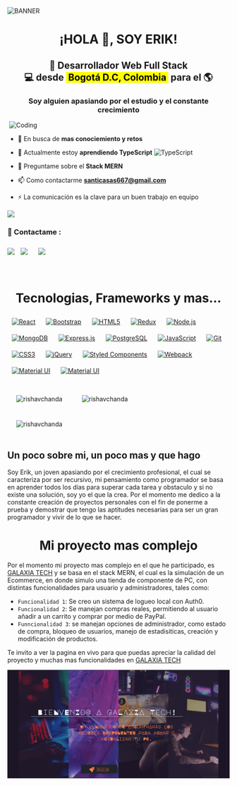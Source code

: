![BANNER](https://user-images.githubusercontent.com/95478989/198955082-6e78ebb5-e1e4-49f9-8d32-6e5af3984dcd.gif)

<h1 align="center">¡HOLA 👋, SOY ERIK! </h1>

<h2 align="center">
🚀 Desarrollador Web Full Stack <br/> 
💻 desde <mark> &nbsp;Bogotá D.C, Colombia&nbsp;</mark> para el 🌎
</h2>

<h3 align="center">Soy alguien apasiando por el estudio y el constante crecimiento</h3>

<img align="right" alt="Coding" width="500" src="https://64.media.tumblr.com/2dced32b6e6233015082fb3b784febc8/c8399938a52f32ef-f0/s500x750/05cbeab66bd13327bae4f79f4838e635511a1f7d.gif">

<br>

- 🔭 En busca de **mas conociemiento y retos**

- 🌱 Actualmente estoy **aprendiendo TypeScript** <img style="margin: 0px" src="https://profilinator.rishav.dev/skills-assets/typescript-original.svg" alt="TypeScript" height="20" />

- 💬 Preguntame sobre el **Stack MERN**

- 📫 Como contactarme **santicasas667@gmail.com**

- ⚡ La comunicación es la clave para un buen trabajo en equipo

<p align="rigth"> <img src="https://komarev.com/ghpvc/?username=ErikCasas&&style=flat-square" align="center" />
 </p>

<h3 align="left"> 📎 Contactame :</h3>
<p align="left">

<a href="https://api.whatsapp.com/send?phone=%2B573125562306&text=Hola%2C+he+visto+tu+perfil+de+GitHub+y+me+parece+que+tu+perfil+encaja+para+la+vacante+que+estamos+ofreciendo" target="blank"><img align="center" src="https://cdn.worldvectorlogo.com/logos/whatsapp-3.svg" width="40" /></a>
<a href="https://www.linkedin.com/in/erik-desarrolladorweb/" target="blank"><img align="center" src="https://cdn.worldvectorlogo.com/logos/linkedin-icon-2.svg" width="40" style="margin: 10px"  /></a>
<a href="mailto:santicasas667@gmail.com?Subject=Oferta%20de%20empleo" target="blank"><img align="center" src="https://cdn.worldvectorlogo.com/logos/gmail-icon.svg" width="40" style="margin: 10px"  /></a>

<br>



<h1 align="center">Tecnologias, Frameworks y mas... </h1>


<div>  
<a href="https://reactjs.org/" target="_blank"><img style="margin: 10px" src="https://profilinator.rishav.dev/skills-assets/react-original-wordmark.svg" alt="React" height="50" /></a>  
<a href="https://getbootstrap.com/docs/3.4/javascript/" target="_blank"><img style="margin: 10px" src="https://profilinator.rishav.dev/skills-assets/bootstrap-plain.svg" alt="Bootstrap" height="50" /></a>  
<a href="https://en.wikipedia.org/wiki/HTML5" target="_blank"><img style="margin: 10px" src="https://profilinator.rishav.dev/skills-assets/html5-original-wordmark.svg" alt="HTML5" height="50" /></a>  
<a href="https://redux.js.org/" target="_blank"><img style="margin: 10px" src="https://profilinator.rishav.dev/skills-assets/redux-original.svg" alt="Redux" height="50" /></a>  
<a href="https://nodejs.org/" target="_blank"><img style="margin: 10px" src="https://profilinator.rishav.dev/skills-assets/nodejs-original-wordmark.svg" alt="Node.js" height="50" /></a>  
<a href="https://www.mongodb.com/" target="_blank"><img style="margin: 10px" src="https://profilinator.rishav.dev/skills-assets/mongodb-original-wordmark.svg" alt="MongoDB" height="50" /></a>  
<a href="https://expressjs.com/" target="_blank"><img style="margin: 10px" src="https://profilinator.rishav.dev/skills-assets/express-original-wordmark.svg" alt="Express.js" height="50" /></a>  
<a href="https://www.postgresql.org/" target="_blank"><img style="margin: 10px" src="https://profilinator.rishav.dev/skills-assets/postgresql-original-wordmark.svg" alt="PostgreSQL" height="50" /></a>  
<a href="https://www.javascript.com/" target="_blank"><img style="margin: 10px" src="https://profilinator.rishav.dev/skills-assets/javascript-original.svg" alt="JavaScript" height="50" /></a>  
<a href="https://github.com/" target="_blank"><img style="margin: 10px" src="https://profilinator.rishav.dev/skills-assets/git-scm-icon.svg" alt="Git" height="50" /></a>  
<a href="https://www.w3schools.com/css/" target="_blank"><img style="margin: 10px" src="https://profilinator.rishav.dev/skills-assets/css3-original-wordmark.svg" alt="CSS3" height="50" /></a>  
<a href="https://jquery.com/" target="_blank"><img style="margin: 10px" src="https://profilinator.rishav.dev/skills-assets/jquery.png" alt="jQuery" height="50" /></a>  
<a href="https://styled-components.com/" target="_blank"><img style="margin: 10px" src="https://profilinator.rishav.dev/skills-assets/styled-components.png" alt="Styled Components" height="50" /></a>  
<a href="https://webpack.js.org/" target="_blank"><img style="margin: 10px" src="https://profilinator.rishav.dev/skills-assets/webpack-original.svg" alt="Webpack" height="50" /></a>  
<a href="https://mui.com/" target="_blank"><img style="margin: 10px" src="https://profilinator.rishav.dev/skills-assets/mui.png" alt="Material UI" height="50" /></a>
<a href="https://insomnia.rest/" target="_blank"><img style="margin: 10px" src="https://www.svgrepo.com/show/353904/insomnia.svg" alt="Material UI" height="50" /></a>  
</div>

<br>

<img align="center" style="margin: 20px " src="https://github-readme-streak-stats.herokuapp.com/?user=ErikCasas&&theme=tokyonight" alt="rishavchanda" />


<img align="center" style="margin: 20px " src="https://github-readme-stats.vercel.app/api?username=ErikCasas&show_icons=true&locale=en&theme=tokyonight" alt="rishavchanda" />
<br>


<img align="center" style="margin: 20px "  src="https://github-readme-stats.vercel.app/api/top-langs?username=ErikCasas&show_icons=true&locale=en&layout=compact&theme=tokyonight" alt="rishavchanda" />




<h2 align="left">Un poco sobre mi, un poco mas y que hago 
</h2>


Soy Erik, un joven apasiando por el crecimiento profesional, el cual se caracteriza por ser recursivo, mi pensamiento como programador se basa en aprender todos los días para superar cada tarea y obstaculo y si no existe una solución, soy yo el que la crea. Por el momento me dedico a la constante creación de proyectos personales con el fin de ponerme a prueba y demostrar que tengo las aptitudes necesarias para ser un gran programador y vivir de lo que se hacer.



<h1 align="center"></h1>
<h1 align="center">Mi proyecto mas complejo</h1>

Por el momento mi proyecto mas complejo en el que he participado, es <a href="https://pf-front-the-revenge-h8gg.vercel.app/">GALAXIA TECH</a> y se basa en el stack MERN, el cual es la simulación de un Ecommerce, en donde simulo una tienda de componente de PC, con distintas funcionalidades para usuario y administradores, tales como: 


- `Funcionalidad 1`: Se creo un sistema de logueo local con Auth0. 
- `Funcionalidad 2`: Se manejan compras reales, permitiendo al usuario añadir a un carrito y comprar por medio de PayPal. 
- `Funncionalidad 3`: se manejan opciones de administrador, como estado de compra, bloqueo de usuarios, manejo de estadisiticas, creación y modificación de productos.


Te invito a ver la pagina en vivo para que puedas apreciar la calidad del proyecto y muchas mas funcionalidades en <a href="https://pf-front-the-revenge-h8gg.vercel.app/">GALAXIA TECH</a>

![LandinPage](https://github.com/ErikCasas/ErikCasas/blob/main/image.png?raw=true)
<!-- 
<img src="https://github-readme-stats.vercel.app/api?username=ErikCasas&show_icons=true&count_private=true&hide_border=true" align="left" />

<br/> -->

